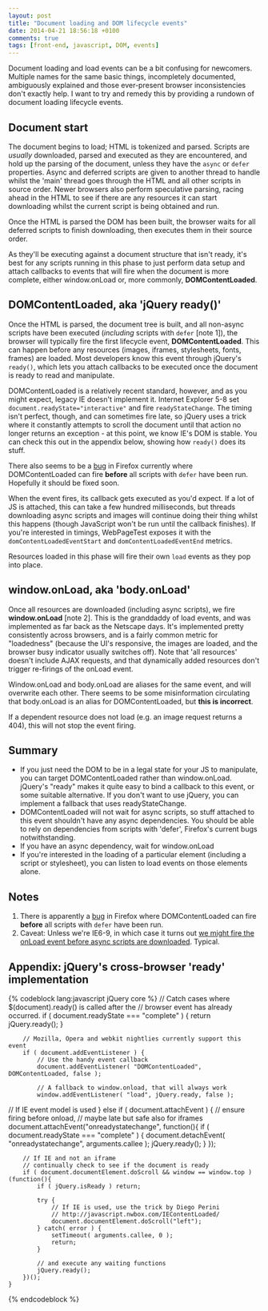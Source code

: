 ```yaml
---
layout: post
title: "Document loading and DOM lifecycle events"
date: 2014-04-21 18:56:18 +0100
comments: true
tags: [front-end, javascript, DOM, events]
---
```


Document loading and load events can be a bit confusing for newcomers.  Multiple names for the same basic things, incompletely documented, ambiguously explained and those ever-present browser inconsistencies don't exactly help. I want to try and remedy this by providing a rundown of document loading lifecycle events.<!--more-->

## Document start

The document begins to load; HTML is tokenized and parsed. Scripts are *usually* downloaded, parsed and executed as they are encountered, and hold up the parsing of the document, unless they have the `async` or `defer` properties. Async and deferred scripts are given to another thread to handle whilst the 'main' thread goes through the HTML and all other scripts in source order. Newer browsers also perform speculative parsing, racing ahead in the HTML to see if there are any resources it can start downloading whilst the current script is being obtained and run.

Once the HTML is parsed the DOM has been built, the browser waits for all deferred scripts to finish downloading, then executes them in their source order.

As they'll be executing against a document structure that isn't ready, it's best for any scripts running in this phase to just perform data setup and attach callbacks to events that will fire when the document is more complete, either window.onLoad or, more commonly, **DOMContentLoaded**.

## DOMContentLoaded, aka 'jQuery ready()'

Once the HTML is parsed, the document tree is built, and all non-async scripts have been executed (*including* scripts with `defer` [note 1]), the browser will typically fire the first lifecycle event, **DOMContentLoaded**. This can happen before any resources (images, iframes, stylesheets, fonts, frames) are loaded. Most developers know this event through jQuery's `ready()`, which lets you attach callbacks to be executed once the document is ready to read and manipulate.

DOMContentLoaded is a relatively recent standard, however, and as you might expect, legacy IE doesn't implement it. Internet Explorer 5-8 set `document.readyState="interactive"` and fire `readyStateChange`. The timing isn't perfect, though, and can sometimes fire late, so jQuery uses a trick where it constantly attempts to scroll the document until that action no longer returns an exception - at this point, we know IE's DOM is stable. You can check this out in the appendix below, showing how `ready()` does its stuff.

There also seems to be a [bug](https://bugzilla.mozilla.org/show_bug.cgi?id=688580) in Firefox currently where DOMContentLoaded can fire **before** all scripts with `defer` have been run. Hopefully it should be fixed soon.

When the event fires, its callback gets executed as you'd expect. If a lot of JS is attached, this can take a few hundred milliseconds, but threads downloading async scripts and images will continue doing their thing whilst this happens (though JavaScript won't be run until the callback finishes). If you're interested in timings, WebPageTest exposes it with the `domContentLoadedEventStart` and `domContentLoadedEventEnd` metrics.

Resources loaded in this phase will fire their own `load` events as they pop into place. 

## window.onLoad, aka 'body.onLoad'

Once all resources are downloaded (including async scripts), we fire **window.onLoad** [note 2]. This is the granddaddy of load events, and was implemented as far back as the Netscape days. It's implemented pretty consistently across browsers, and is a fairly common metric for "loadedness" (because the UI's responsive, the images are loaded, and the browser busy indicator usually switches off). Note that 'all resources' doesn't include AJAX requests, and that dynamically added resources don't trigger re-firings of the onLoad event.

Window.onLoad and body.onLoad are aliases for the same event, and will overwrite each other. There seems to be some misinformation circulating that body.onLoad is an alias for DOMContentLoaded, but **this is incorrect**.

If a dependent resource does not load (e.g. an image request returns a 404), this will not stop the event firing.


## Summary

* If you just need the DOM to be in a legal state for your JS to manipulate, you can target DOMContentLoaded rather than window.onLoad. jQuery's "ready" makes it quite easy to bind a callback to this event, or some suitable alternative. If you don't want to use jQuery, you can implement a fallback that uses readyStateChange.
* DOMContentLoaded will not wait for async scripts, so stuff attached to this event shouldn't have any async dependencies. You should be able to rely on dependencies from scripts with 'defer', Firefox's current bugs notwithstanding.
* If you have an async dependency, wait for window.onLoad
* If you're interested in the loading of a particular element (including a script or stylesheet), you can listen to load events on those elements alone.


## Notes

1. There is apparently a [bug](https://bugzilla.mozilla.org/show_bug.cgi?id=688580) in Firefox where DOMContentLoaded can fire **before** all scripts with `defer` have been run.
2. Caveat: Unless we're IE6-9, in which case it turns out [we might fire the onLoad event before async scripts are downloaded](http://www.stevesouders.com/blog/2012/01/13/javascript-performance/). Typical.


## Appendix: jQuery's cross-browser 'ready' implementation

{% codeblock lang:javascript jQuery core %}
// Catch cases where $(document).ready() is called after the
// browser event has already occurred.
		if ( document.readyState === "complete" ) {
			return jQuery.ready();
		}

		// Mozilla, Opera and webkit nightlies currently support this event
		if ( document.addEventListener ) {
			// Use the handy event callback
			document.addEventListener( "DOMContentLoaded", DOMContentLoaded, false );

			// A fallback to window.onload, that will always work
			window.addEventListener( "load", jQuery.ready, false );

// If IE event model is used
    } else if ( document.attachEvent ) {
    	// ensure firing before onload,
    	// maybe late but safe also for iframes
    	document.attachEvent("onreadystatechange", function(){
    		if ( document.readyState === "complete" ) {
    			document.detachEvent( "onreadystatechange", arguments.callee );
    			jQuery.ready();
    		}
    	});

    	// If IE and not an iframe
    	// continually check to see if the document is ready
    	if ( document.documentElement.doScroll && window == window.top ) (function(){
    		if ( jQuery.isReady ) return;

    		try {
    			// If IE is used, use the trick by Diego Perini
    			// http://javascript.nwbox.com/IEContentLoaded/
    			document.documentElement.doScroll("left");
    		} catch( error ) {
    			setTimeout( arguments.callee, 0 );
    			return;
    		}

    		// and execute any waiting functions
    		jQuery.ready();
    	})();
    }
{% endcodeblock %}



